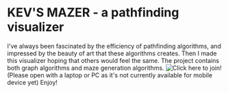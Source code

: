 # KEV'S MAZER - a pathfinding visualizer

I've always been fascinated by the efficiency of pathfinding algorithms, and impressed by the beauty of art that these algorithms creates. Then I made this visualizer hoping that others would feel the same. The project contains both graph algorithms and maze generation algorithms. ![Click here](https://kevingao25.github.io/Pathfinding-Visualizer/) to join! (Please open with a laptop or PC as it's not currently available for mobile device yet) Enjoy!
